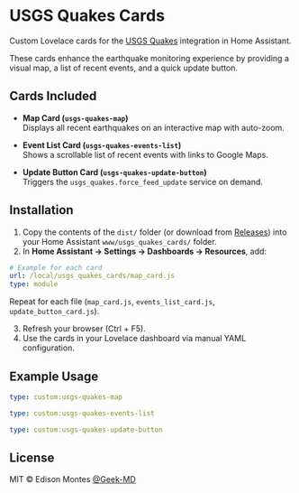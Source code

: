 # USGS Quakes Cards

Custom Lovelace cards for the [USGS Quakes](https://github.com/Geek-MD/USGS_Quakes) integration in Home Assistant.

These cards enhance the earthquake monitoring experience by providing a visual map, a list of recent events, and a quick update button.

## Cards Included

- **Map Card (`usgs-quakes-map`)**  
  Displays all recent earthquakes on an interactive map with auto-zoom.

- **Event List Card (`usgs-quakes-events-list`)**  
  Shows a scrollable list of recent events with links to Google Maps.

- **Update Button Card (`usgs-quakes-update-button`)**  
  Triggers the `usgs_quakes.force_feed_update` service on demand.

## Installation

1. Copy the contents of the `dist/` folder (or download from [Releases](https://github.com/Geek-MD/usgs_quakes_cards/releases)) into your Home Assistant `www/usgs_quakes_cards/` folder.
2. In **Home Assistant → Settings → Dashboards → Resources**, add:

```yaml
# Example for each card
url: /local/usgs_quakes_cards/map_card.js
type: module
```

Repeat for each file (`map_card.js`, `events_list_card.js`, `update_button_card.js`).

3. Refresh your browser (Ctrl + F5).
4. Use the cards in your Lovelace dashboard via manual YAML configuration.

## Example Usage

```yaml
type: custom:usgs-quakes-map
```

```yaml
type: custom:usgs-quakes-events-list
```

```yaml
type: custom:usgs-quakes-update-button
```

## License

MIT © Edison Montes [@Geek-MD](https://github.com/Geek-MD)
